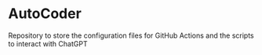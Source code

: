 # AutoCoder
Repository to store the configuration files for GitHub Actions and the scripts to interact with ChatGPT
